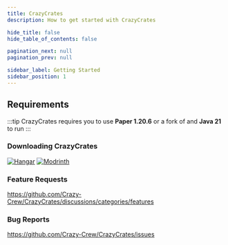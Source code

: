 ```yaml
---
title: CrazyCrates
description: How to get started with CrazyCrates

hide_title: false
hide_table_of_contents: false

pagination_next: null
pagination_prev: null

sidebar_label: Getting Started
sidebar_position: 1
---
```

## Requirements
:::tip
CrazyCrates requires you to use **Paper 1.20.6** or a fork of and **Java 21** to run
:::

### Downloading CrazyCrates
[![Hangar](https://raw.githubusercontent.com/intergrav/devins-badges/v3/assets/cozy-minimal/available/hangar_46h.png)](https://hangar.papermc.io/CrazyCrew/CrazyCrates)
[![Modrinth](https://raw.githubusercontent.com/intergrav/devins-badges/v3/assets/cozy-minimal/available/modrinth_46h.png)](https://modrinth.com/plugin/crazycrates)

### Feature Requests
https://github.com/Crazy-Crew/CrazyCrates/discussions/categories/features

### Bug Reports
https://github.com/Crazy-Crew/CrazyCrates/issues